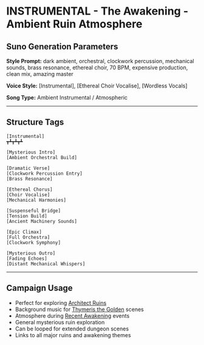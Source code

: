 # INSTRUMENTAL - The Awakening - Ambient Ruin Atmosphere

## Suno Generation Parameters

**Style Prompt:** dark ambient, orchestral, clockwork percussion, mechanical sounds, brass resonance, ethereal choir, 70 BPM, expensive production, clean mix, amazing master

**Voice Style:** [Instrumental], [Ethereal Choir Vocalise], [Wordless Vocals]

**Song Type:** Ambient Instrumental / Atmospheric

---

## Structure Tags

```suno-structure
[Instrumental]
┳┻┳┻┳┻

[Mysterious Intro]
[Ambient Orchestral Build]

[Dramatic Verse]
[Clockwork Percussion Entry]
[Brass Resonance]

[Ethereal Chorus]
[Choir Vocalise]
[Mechanical Harmonies]

[Suspenseful Bridge]
[Tension Build]
[Ancient Machinery Sounds]

[Epic Climax]
[Full Orchestra]
[Clockwork Symphony]

[Mysterious Outro]
[Fading Echoes]
[Distant Mechanical Whispers]
```

---

## Campaign Usage
- Perfect for exploring [Architect Ruins](Architect%20Ruins.md)
- Background music for [Thymeris the Golden](Thymeris%20the%20Golden.md) scenes
- Atmosphere during [Recent Awakening](Recent%20Awakening.md) events
- General mysterious ruin exploration
- Can be looped for extended dungeon scenes
- Links to all major ruins and awakening themes